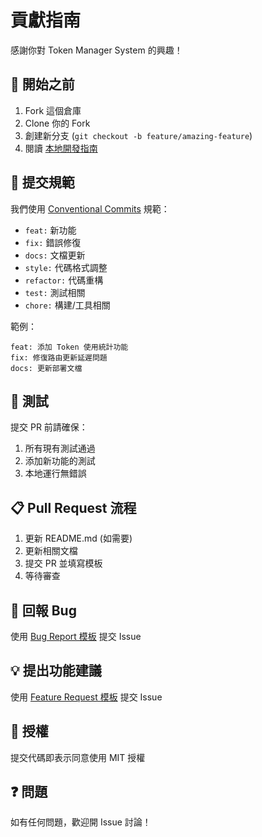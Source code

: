 # 貢獻指南

感謝你對 Token Manager System 的興趣！

## 🚀 開始之前

1. Fork 這個倉庫
2. Clone 你的 Fork
3. 創建新分支 (`git checkout -b feature/amazing-feature`)
4. 閱讀 [本地開發指南](../LOCAL_DEVELOPMENT.md)

## 📝 提交規範

我們使用 [Conventional Commits](https://www.conventionalcommits.org/) 規範：

- `feat:` 新功能
- `fix:` 錯誤修復
- `docs:` 文檔更新
- `style:` 代碼格式調整
- `refactor:` 代碼重構
- `test:` 測試相關
- `chore:` 構建/工具相關

範例：
```
feat: 添加 Token 使用統計功能
fix: 修復路由更新延遲問題
docs: 更新部署文檔
```

## 🧪 測試

提交 PR 前請確保：

1. 所有現有測試通過
2. 添加新功能的測試
3. 本地運行無錯誤

## 📋 Pull Request 流程

1. 更新 README.md (如需要)
2. 更新相關文檔
3. 提交 PR 並填寫模板
4. 等待審查

## 🐛 回報 Bug

使用 [Bug Report 模板](ISSUE_TEMPLATE/bug_report.md) 提交 Issue

## 💡 提出功能建議

使用 [Feature Request 模板](ISSUE_TEMPLATE/feature_request.md) 提交 Issue

## 📜 授權

提交代碼即表示同意使用 MIT 授權

## ❓ 問題

如有任何問題，歡迎開 Issue 討論！

